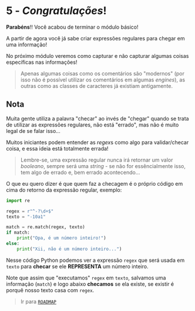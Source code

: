 # 5 - *Congratulações*!
**Parabéns**!! Você acabou de terminar o módulo básico!

A partir de agora você já sabe criar expressões regulares para chegar em uma informação!

No próximo módulo veremos como capturar e não capturar algumas coisas específicas nas informações!

> Apenas algumas coisas como os comentários são "modernos" (por isso não é possível utilizar os comentários em algumas *engines*), as outras como as classes de caracteres já existiam antigamente.

## Nota
Muita gente utiliza a palavra "checar" ao invés de "chegar" quando se trata de utilizar as expressões regulares, não está "errado", mas não é muito legal de se falar isso...

Muitos iniciantes podem entender as *regex*s como algo para validar/checar coisa, e essa ideia está totalmente errada!

> Lembre-se, uma expressão regular nunca irá retornar um valor *booleano*, sempre será uma *string* - se não for essêncialmente isso, tem algo de errado e, bem errado acontecendo...

O que eu quero dizer é que quem faz a checagem é o próprio código em cima do retorno da expressão regular, exemplo:

```python
import re

regex = r"^-?\d+$"
texto = "-10a1"

match = re.match(regex, texto)
if match:
    print("Opa, é um número inteiro!")
else:
    print("Xii, não é um número inteiro...")
```

Nesse código Python podemos ver a expressão `regex` que será usada em `texto` para **checar** se ele **REPRESENTA** um número inteiro.

Note que assim que "executamos" `regex` em `texto`, salvamos uma informação (`match`) e logo abaixo **checamos** se ela existe, se existir é porquê nosso texto casa com `regex`.

> Ir para [`ROADMAP`](../../README.md#ROADMAP)
